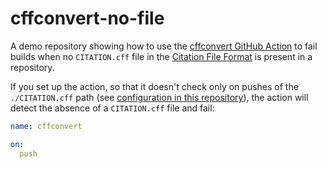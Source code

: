 # cffconvert-no-file

A demo repository showing how to use the [cffconvert GitHub Action](https://github.com/marketplace/actions/cffconvert) to fail builds when no `CITATION.cff` file in the [Citation File Format](https://citation-file-format.github.io/) is present in a repository.

If you set up the action, so that it doesn't check only on pushes of the `./CITATION.cff` path (see [configuration in this repository](https://github.com/sdruskat/cffconvert-no-file/blob/fbe2ba46e9b940b9e031efb1d05866876ffb36dd/.github/workflows/cffconvert.yml#L1-L4)), the action will detect the absence of a `CITATION.cff` file and fail:

```yaml
name: cffconvert

on:
  push
```
